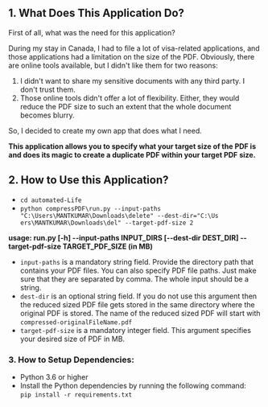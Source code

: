## 1. What Does This Application Do?


First of all, what was the need for this application?

During my stay in Canada, I had to file a lot of visa-related applications, and those 
applications had a limitation on the size of the PDF. Obviously, there are online tools 
available, but I didn't like them for two reasons:
1. I didn't want to share my sensitive documents with any third party. I don't trust them.
2. Those online tools didn't offer a lot of flexibility. Either, they would reduce the PDF size to such an extent that the whole document becomes blurry.

So, I decided to create my own app that does what I need.

**This application allows you to specify what your target size of the PDF is and does 
its magic to create a duplicate PDF within your target PDF size.**

## 2. How to Use this Application?
* `cd automated-Life` <br /> 
* `python compressPDF\run.py --input-paths "C:\Users\MANTKUMAR\Downloads\delete" --dest-dir="C:\Us
ers\MANTKUMAR\Downloads\del" --target-pdf-size 2`

**usage: run.py [-h] --input-paths INPUT_DIRS [--dest-dir DEST_DIR] --target-pdf-size TARGET_PDF_SIZE (in MB)**

* `input-paths` is a mandatory string field. Provide the directory path that contains your PDF files. You can also specify PDF file paths. Just make sure that they are separated by comma. The whole input should be a string.
* `dest-dir` is an optional string field. If you do not use this argument then the reduced sized PDF file gets stored in the same directory where the original PDF is stored. The name of the reduced sized PDF will start with `compressed-originalFileName.pdf`
* `target-pdf-size` is a mandatory integer field. This argument specifies your desired size of PDF in MB.


### 3. How to Setup Dependencies:
* Python 3.6 or higher
* Install the Python dependencies by running the following command:<br />
```pip install -r requirements.txt```<br />
